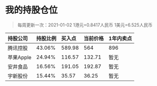# 我的持股仓位
>每周更新一次：2021-01-02
>1港元=0.8417人民币
>1美元=6.525人民币

| 持股公司 | 持股比例 | 买入点 | 当前价格 | 1年内卖点 |
| :--- | :--- |:--- |:--- |:--- |
| 腾讯控股 | 43.06% | 589.98 | 564 | 896 |
| 苹果Apple | 24.94% | 116.57 | 132.71 | 暂无 |
| 安井食品 | 16.56% | 191.05 | 192.87 | 暂无 |
| 宇新股份 | 15.44% | 35.57 | 36.25 | 暂无 |

<!-- 
港币58998 -> 49658
美元4408  -> 28762
19105  
17785
人民币总计 ：115310
-->
